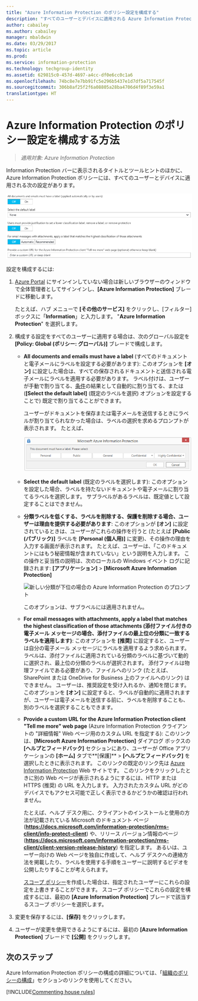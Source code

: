 ```yaml
---
title: "Azure Information Protection のポリシー設定を構成する"
description: "すべてのユーザーとデバイスに適用される Azure Information Protection ポリシーを設定します。"
author: cabailey
ms.author: cabailey
manager: mbaldwin
ms.date: 03/29/2017
ms.topic: article
ms.prod: 
ms.service: information-protection
ms.technology: techgroup-identity
ms.assetid: 629815c0-457d-4697-a4cc-df0e6cc0c1a6
ms.openlocfilehash: 74bc8e7e7bb91fc5e296b5437e1d7df5a717545f
ms.sourcegitcommit: 306b8af25f2f6a08805a28ba4706d4f89f3e59a1
translationtype: HT
---
```

# <a name="how-to-configure-the-policy-settings-for-azure-information-protection"></a>Azure Information Protection のポリシー設定を構成する方法

>*適用対象: Azure Information Protection*

Information Protection バーに表示されるタイトルとツールヒントのほかに、Azure Information Protection ポリシーには、すべてのユーザーとデバイスに適用される次の設定があります。

![Azure Information Protection ポリシーのグローバル設定](../media/info-protect-policy-default-settingsv2.png)


設定を構成するには:

1. [Azure Portal](https://portal.azure.com) にサインインしていない場合は新しいブラウザーのウィンドウで全体管理者としてサインインし、**[Azure Information Protection]** ブレードに移動します。 
    
    たとえば、ハブ メニューで **[その他のサービス]** をクリックし、[フィルター] ボックスに「**Information**」と入力します。 "**Azure Information Protection**" を選択します。

2. 構成する設定をすべてのユーザーに適用する場合は、次のグローバル設定を **[Policy: Global (ポリシー: グローバル)]** ブレードで構成します。
    
    - **All documents and emails must have a label** (すべてのドキュメントと電子メールにラベルを設定する必要があります): このオプションを **[オン]** に設定した場合は、すべての保存されるドキュメントと送信される電子メールにラベルを適用する必要があります。 ラベル付けは、ユーザーが手動で割り当てる、[条件](configure-policy-classification.md)の結果として自動的に割り当てる、または (**[Select the default label]** (既定のラベルを選択) オプションを設定することで) 既定で割り当てることができます。 
        
        ユーザーがドキュメントを保存または電子メールを送信するときにラベルが割り当てられなかった場合は、ラベルの選択を求めるプロンプトが表示されます。 たとえば、
        
        ![ラベル付けが必須である場合の Azure Information Protection のプロンプト](../media/info-protect-enforce-labelv2.png)
        
    - **Select the default label** (既定のラベルを選択します): このオプションを設定した場合、ラベルを持たないドキュメントや電子メールに割り当てるラベルを選択します。 サブラベルがあるラベルは、既定値として設定することはできません。 
        
    - **分類ラベルを低くする、ラベルを削除する、保護を削除する場合、ユーザーは理由を提供する必要があります**: このオプションが **[オン]** に設定されているときは、ユーザーがこれらの操作を行うと (たとえば **[Public (パブリック)]** ラベルを **[Personal (個人用)]** に変更)、その操作の理由を入力する画面が表示されます。 たとえば、ユーザーは、「このドキュメントにはもう秘密情報が含まれていない」という説明を入力します。 この操作と妥当性の説明は、次のローカルの Windows イベント ログに記録されます: **[アプリケーション]**  >  **[Microsoft Azure Information Protection]**  
        
        ![新しい分類が下位の場合の Azure Information Protection のプロンプト](../media/info-protect-lower-justification.png)
        
        このオプションは、サブラベルには適用されません。
        
    - **For email messages with attachments, apply a label that matches the highest classification of those attachments (添付ファイル付きの電子メール メッセージの場合、添付ファイルの最上位の分類に一致するラベルを適用します)**: このオプションを **[推奨]** に設定すると、ユーザーは自分の電子メール メッセージにラベルを適用するよう求められます。 ラベルは、添付ファイルに適用されている分類のラベルに基づいて動的に選択され、最上位の分類のラベルが選択されます。 添付ファイルは物理ファイルである必要があり、ファイルへのリンク (たとえば、SharePoint または OneDrive for Business 上のファイルへのリンク) はできません。 ユーザーは、推奨設定を受け入れるか、通知を閉じます。 このオプションを **[オン]** に設定すると、ラベルが自動的に適用されますが、ユーザーは電子メールを送信する前に、ラベルを削除することも、別のラベルを選択することもできます。  

    - **Provide a custom URL for the Azure Information Protection client "Tell me more" web page** (Azure Information Protection クライアントの "詳細情報" Web ページ用のカスタム URL を指定する): このリンクは、**[Microsoft Azure Information Protection]** ダイアログ ボックスの **[ヘルプとフィードバック]** セクションにあり、ユーザーが Office アプリケーションの **[ホーム]** タブで**[保護]** > **[ヘルプとフィードバック]** を選択したときに表示されます。 このリンクの既定のリンク先は [Azure Information Protection](https://www.microsoft.com/en-us/cloud-platform/azure-information-protection) Web サイトです。 このリンクをクリックしたときに別の Web ページが表示されるようにするには、HTTP または HTTPS (推奨) の URL を入力します。 入力されたカスタム URL がどのデバイスでもアクセス可能で正しく表示できるかどうかの確認は行われません。
        
        たとえば、ヘルプ デスク用に、クライアントのインストールと使用の方法が記載されている Microsoft のドキュメント ページ (**https://docs.microsoft.com/information-protection/rms-client/info-protect-client**) や、リリース バージョン情報のページ (**https://docs.microsoft.com/information-protection/rms-client/client-version-release-history**) を指定します。 あるいは、ユーザー向けの Web ページを独自に作成して、ヘルプ デスクへの連絡方法を掲載したり、ラベルを使用する手順をユーザーに説明するビデオを公開したりすることが考えられます。
        
         [スコープ ポリシー](configure-policy-scope.md)を作成した場合は、指定されたユーザーにこれらの設定を上書きすることができます。 スコープ ポリシーでこれらの設定を構成するには、最初の **[Azure Information Protection]** ブレードで該当するスコープ ポリシーを選択します。

3. 変更を保存するには、**[保存]** をクリックします。

4. ユーザーが変更を使用できるようにするには、最初の **[Azure Information Protection]** ブレードで **[公開]** をクリックします。

## <a name="next-steps"></a>次のステップ

Azure Information Protection ポリシーの構成の詳細については、「[組織のポリシーの構成](configure-policy.md#configuring-your-organizations-policy)」セクションのリンクを使用してください。  

[!INCLUDE[Commenting house rules](../includes/houserules.md)]
